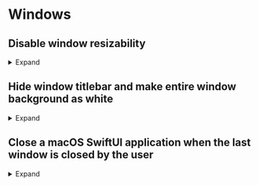 # Windows

## Disable window resizability
<details>
  <summary>Expand</summary>
Add a frame with fixed width and height

```swift
struct ContentView: View {
    
    @State private var isPresented:Bool = false
    @State private var agreed:Bool = false
    
    var body: some View {
        VStack{
            Image(systemName: "globe.americas.fill")
                .foregroundColor(.blue)
                .font(.system(size: 80))
                .padding()
            
            Text("Hello World !!")
            
        }.frame(width: 400, height: 300)
        
    }
    
}
```
Set window resizability limited to content size

```swift
@main
struct UIKitchenSinkApp: App {
    var body: some Scene {
        WindowGroup {
            ContentView()
        }.windowResizability(.contentSize)
    }
}
```
</details>

## Hide window titlebar and make entire window background as white
<details>
  <summary>Expand</summary>

Set window style `.hiddenTitleBar` in the `WindowGroup`

```swift
@main
struct TodoApp: App {
    var body: some Scene {
        WindowGroup {
            ContentView()
        }.windowStyle(.hiddenTitleBar)
    }
}
```  
In the `ContentView` set the background

```
struct ContentView: View {
    var body: some View {
        VStack {
            // ...
        }
        .background {
            Rectangle()
                .fill(.white)
                .ignoresSafeArea()
        }
    }
}  
```
</details>

## Close a macOS SwiftUI application when the last window is closed by the user
<details>
  <summary>Expand</summary>

Create an app delegate class
```swift
class AppDelegate: NSObject, NSApplicationDelegate {
    func applicationShouldTerminateAfterLastWindowClosed(_ sender: NSApplication) -> Bool {
        return true
    }
}
```

Add a property wrapper for the app class
  
```
@main
struct SwiftUIApp: App {
    @NSApplicationDelegateAdaptor(AppDelegate.self) var appDelegate
    
    var body: some Scene {
        WindowGroup {
            ContentView()
                .frame(minWidth: 300, idealWidth: 300, maxWidth: .infinity, minHeight: 300, idealHeight: 300, maxHeight: .infinity)
    
        }
    }
}
```
</details>

